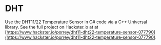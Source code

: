 # DHT
Use the DHT11/22 Temperature Sensor in C# code via a C++ Universal library. See the full project on Hackster.io at at [https://www.hackster.io/porrey/dht11-dht22-temperature-sensor-077790](https://www.hackster.io/porrey/dht11-dht22-temperature-sensor-077790).
